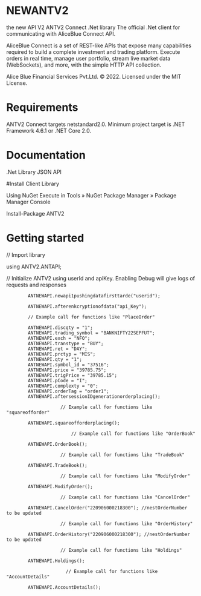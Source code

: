 # NEWANTV2

the new API V2
ANTV2 Connect .Net library
The official .Net client for communicating with AliceBlue Connect API.

AliceBlue Connect is a set of REST-like APIs that expose many capabilities required to build a complete investment and trading platform. Execute orders in real time, manage user portfolio, stream live market data (WebSockets), and more, with the simple HTTP API collection.

Alice Blue Financial Services Pvt.Ltd. © 2022. Licensed under the MIT License.

# Requirements
ANTV2 Connect targets netstandard2.0. Minimum project target is .NET Framework 4.6.1 or .NET Core 2.0.

# Documentation
.Net Library
JSON API


#Install Client Library

Using NuGet
Execute in Tools » NuGet Package Manager » Package Manager Console

Install-Package ANTV2

# Getting started

// Import library

using ANTV2.ANTAPI;

// Initialize ANTV2 using userId and apiKey. Enabling Debug will give logs of requests and responses

            ANTNEWAPI.newapi1pushingdatafirsttarde("userid");   
            
            ANTNEWAPI.afterenkcryptionofdata("api_Key");
            
            // Example call for functions like "PlaceOrder"
            
            ANTNEWAPI.discqty = "1";
            ANTNEWAPI.trading_symbol = "BANKNIFTY22SEPFUT";
            ANTNEWAPI.exch = "NFO";
            ANTNEWAPI.transtype = "BUY";
            ANTNEWAPI.ret = "DAY";
            ANTNEWAPI.prctyp = "MIS";
            ANTNEWAPI.qty = "1";
            ANTNEWAPI.symbol_id = "37516";
            ANTNEWAPI.price = "39785.75";
            ANTNEWAPI.trigPrice = "39785.15";
            ANTNEWAPI.pCode = "I";
            ANTNEWAPI.complexty = "0";
            ANTNEWAPI.orderTag = "order1";
            ANTNEWAPI.aftersessionIDgenerationorderplacing();
						
						// Example call for functions like "squareofforder"
						
            ANTNEWAPI.squareofforderplacing();
						
					        // Example call for functions like "OrderBook"
							
            ANTNEWAPI.OrderBook();
						
						// Example call for functions like "TradeBook"
						
            ANTNEWAPI.TradeBook();
						
						// Example call for functions like "ModifyOrder"
						
            ANTNEWAPI.ModifyOrder();
						
						// Example call for functions like "CancelOrder"
						
            ANTNEWAPI.CancelOrder("220906000218300"); //nestOrderNumber  to be updated 
						
						// Example call for functions like "OrderHistory" 
						
            ANTNEWAPI.OrderHistory("220906000218300"); //nestOrderNumber  to be updated 
						
						// Example call for functions like "Holdings"
						
            ANTNEWAPI.Holdings();
						
					      // Example call for functions like "AccountDetails"
							
            ANTNEWAPI.AccountDetails();
						



        
    

